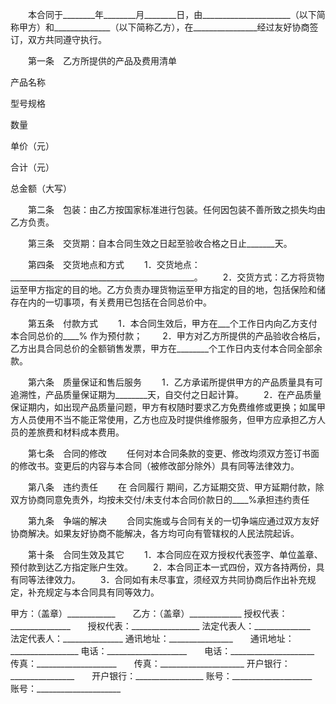 
 


　　本合同于________年________月________日，由______________________（以下简称甲方）和______________（以下简称乙方），在________________经过友好协商签订，双方共同遵守执行。


　　第一条　乙方所提供的产品及费用清单






 

  

   

产品名称


   

型号规格


   

数量


   

单价（元）


   

合计（元）


  

  

   

 


   

 


   

 


   

 


   

 


  

  

   

 


   

 


   

 


   

 


   

 


  

  

   

 


   

 


   

 


   

 


   

 


  

  

   

总金额（大写）


  

 







　　第二条　包装：由乙方按国家标准进行包装。任何因包装不善所致之损失均由乙方负责。


　　第三条　交货期：自本合同生效之日起至验收合格之日止_______天。


　　第四条　交货地点和方式
　　1．交货地点：______________________________________________。
　　2．交货方式：乙方将货物运至甲方指定的目的地。乙方负责办理货物运至甲方指定的目的地，包括保险和储存在内的一切事项，有关费用已包括在合同总价中。


　　第五条　付款方式
　　1．本合同生效后，甲方在___个工作日内向乙方支付本合同总价的____% 作为预付款；
　　2．甲方对乙方所提供的产品验收合格后，乙方出具合同总价的全额销售发票，甲方在________个工作日内支付本合同全部余款。


　　第六条　质量保证和售后服务
　　1．乙方承诺所提供甲方的产品质量具有可追溯性，产品质量保证期为________天，自交付之日起计算。
　　2．在产品质量保证期内，如出现产品质量问题，甲方有权随时要求乙方免费维修或更换；如属甲方人员使用不当不能正常使用，乙方也应及时提供维修服务，但甲方应承担乙方人员的差旅费和材料成本费用。


　　第七条　合同的修改
　　任何对本合同条款的变更、修改均须双方签订书面的修改书。变更后的内容与本合同（被修改部分除外）具有同等法律效力。


　　第八条　违约责任
　　在
合同履行
期间，乙方延期交货、甲方延期付款，除双方协商同意免责外，均按未交付/未支付本合同价款日的____%承担违约责任


　　第九条　争端的解决
　　合同实施或与合同有关的一切争端应通过双方友好协商解决。如果友好协商不能解决，各方均可向有管辖权的人民法院起诉。


　　第十条　合同生效及其它
　　1．本合同应在双方授权代表签字、单位盖章、预付款到达乙方指定账户生效。
　　2．本合同正本一式四份，双方各持两份，具有同等法律效力。
　　3．合同如有未尽事宜，须经双方共同协商后作出补充规定，补充规定与本合同具有同等效力。


 


甲方：（盖章）____________　　乙方：（盖章）_____________
授权代表： _______________　　授权代表：_________________
法定代表人：______________　　法定代表人：_______________
通讯地址：________________　　通讯地址：_________________
电话：____________________　　电话：_____________________
传真：____________________　　传真：_____________________
开户银行：________________　　开户银行：_________________
账号：____________________　　账号：_____________________
 


 

 
 
 
 
 
  


  
 

  


  


  
 
 
 
 

